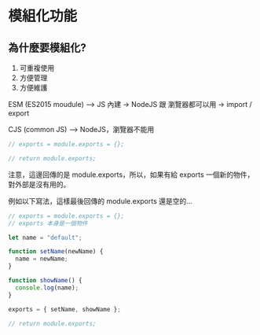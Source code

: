 # 模組化功能



## 為什麼要模組化?

1. 可重複使用
2. 方便管理
3. 方便維護

ESM (ES2015 moudule) --> JS 內建
-> NodeJS 跟 瀏覽器都可以用
-> import / export

CJS (common JS) --> NodeJS，瀏覽器不能用

```javascript
// exports = module.exports = {};

// return module.exports;
```

注意，這邊回傳的是 module.exports，所以，如果有給 exports 一個新的物件，對外部是沒有用的。

例如以下寫法，這樣最後回傳的 module.exports 還是空的...

```javascript
// exports = module.exports = {};
// exports 本身是一個物件

let name = "default";

function setName(newName) {
  name = newName;
}

function showName() {
  console.log(name);
}

exports = { setName, showName };

// return module.exports;
```
